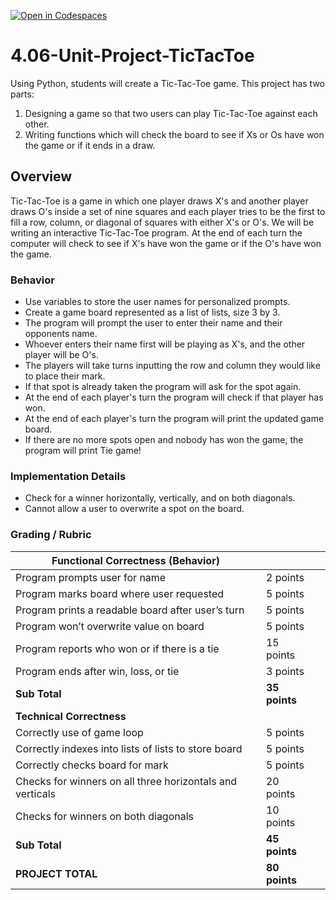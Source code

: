 [![Open in Codespaces](https://classroom.github.com/assets/launch-codespace-2972f46106e565e64193e422d61a12cf1da4916b45550586e14ef0a7c637dd04.svg)](https://classroom.github.com/open-in-codespaces?assignment_repo_id=18421773)
# 4.06-Unit-Project-TicTacToe

Using Python, students will create a Tic-Tac-Toe game. This project has two parts:
1. Designing a game so that two users can play Tic-Tac-Toe against each other.
2. Writing functions which will check the board to see if Xs or Os have won the game or if it ends in a draw.

## Overview

Tic-Tac-Toe is a game in which one player draws X's and another player draws O's inside a set of nine squares and each player tries to be the first to fill a row, column, or diagonal of squares with either X's or O's. We will be writing an interactive Tic-Tac-Toe program. At the end of each turn the computer will check to see if X's have won the game or if the O's have won the game.

### Behavior

* Use variables to store the user names for personalized prompts.
* Create a game board represented as a list of lists, size 3 by 3. 
* The program will prompt the user to enter their name and their opponents name. 
* Whoever enters their name first will be playing as X's, and the other player will be O's. 
* The players will take turns inputting the row and column they would like to place their mark. 
* If that spot is already taken the program will ask for the spot again. 
* At the end of each player's turn the program will check if that player has won.
* At the end of each player's turn the program will print the updated game board.
* If there are no more spots open and nobody has won the game, the program will print Tie game!

### Implementation Details

* Check for a winner horizontally, vertically, and on both diagonals.
* Cannot allow a user to overwrite a spot on the board.

### Grading / Rubric

| **Functional Correctness (Behavior)**                     |               |       |
|-----------------------------------------------------------|---------------|-------|
| Program prompts user for name                             | 2 points      |       |
| Program marks board where user requested                  | 5 points      |       |
| Program prints a readable board after user’s turn         | 5 points      |       |
| Program won’t overwrite value on board                    | 5 points      |       |
| Program reports who won or if there is a tie              | 15 points     |       |
| Program ends after win, loss, or tie                      | 3 points      |       |
| **Sub Total**                                             | **35 points** |       |
| **Technical Correctness**                                 |               |       |
| Correctly use of game loop                                | 5 points      |       |
| Correctly indexes into lists of lists to store board      | 5 points      |       |
| Correctly checks board for mark                           | 5 points      |       |
| Checks for winners on all three horizontals and verticals | 20 points     |       |
| Checks for winners on both diagonals                      | 10 points     |       |
| **Sub Total**                                             | **45 points** |       |
| **PROJECT TOTAL**                                         | **80 points** |       |

